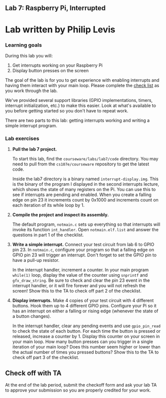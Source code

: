 ## Lab 7: Raspberry Pi, Interrupted
# Lab written by Philip Levis

### Learning goals
During this lab you will:

1. Get interrupts working on your Raspberry Pi
1. Display button presses on the screen

The goal of the lab is for you to get experience with enabling
interrupts and having them interact with your main loop.
Please complete the [check list](checklist.md) as you work through the lab.

We've provided several support libraries (GPIO implementations, timers,
interrupt initialization, etc.) to make this easier. Look at what's
available to you before
getting started so you don't have to repeat work.

There are two parts to this lab: getting interrupts working and writing
a simple interrupt program.

### Lab exercises

1. __Pull the lab 7 project.__

    To start this lab, find the `courseware/labs/lab7/code` directory.
    You may need to pull from the `cs107e/courseware` repository
    to get the latest code.

    Inside the lab7 directory is a binary named `interrupt-display.img`.
    This is the binary of the program I displayed in the second interrupts
    lecture, which shows the state of many registers on the Pi. You
    can use this to see if interrupts are pending and enabled. When
    you create a falling edge on pin 23 it increments count by 0x1000
    and increments count on each iteration of its while loop by 1.

1. __Compile the project and inspect its assembly.__

    The default program, `notmain.c` sets up everything so that interrupts
    will invoke its function `int_handler`. Open `notmain.elf.list` and
    answer the questions in part 1 of the checklist.

1. __Write a simple interrupt.__
    Connect your test circuit from lab 6 to GPIO pin 23. In `notmain.c`,
    configure your program so that a falling edge on GPIO pin 23 will
    trigger an interrupt. Don't forget to set the GPIO pin
    to have a pull-up resistor. 

    In the interrupt handler, increment a counter.
    In your main program `while(1)` loop, display the value of the
    counter using `snprintf` and `gfx_draw_string`. Be sure to check and
    clear the pin 23 event in the interrupt handler, or it will fire
    forever and you will not refresh the screen! Show this to the TA
    to check off part 2 of the checklist.

1. __Display interrupts.__
    Make 4 copies of your test circuit with 4 different buttons.
    Hook them up to 4 different GPIO pins. Configure your Pi so it
    has an interrupt on either a falling or rising edge (whenever
    the state of a button changes).

    In the interrupt handler,
    clear any pending events and use `gpio_pin_read` to check
    the state of each button. For each time the button is pressed or
    released, increase a counter by 1. Display this counter on your
    screen in your main loop. How many button presses can you trigger
    in a single iteration of your main loop? Does this number seem
    higher or lower than the actual number of times you pressed buttons?
    Show this to the TA to check off part 3 of the checklist.


## Check off with TA
At the end of the lab period, submit the checkoff form and ask your lab
TA to approve your submission so you are properly credited for your work.

